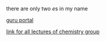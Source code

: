 there are only two *e*s in my name

[guru portal](https://guru.gndec.ac.in)

[link for all lectures of chemistry group](https://guru.gndec.ac.in/mod/zoom/view.php?id=14016)
